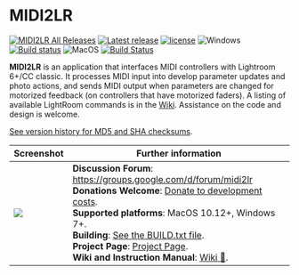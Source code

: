 # MIDI2LR

[![MIDI2LR All Releases](https://img.shields.io/github/downloads/rsjaffe/MIDI2LR/total.svg)](https://rsjaffe.github.io/MIDI2LR/) [![Latest release](https://img.shields.io/github/release/rsjaffe/MIDI2LR.svg)](https://github.com/rsjaffe/MIDI2LR/releases) 
[![license](https://img.shields.io/github/license/rsjaffe/MIDI2LR.svg)](https://github.com/rsjaffe/MIDI2LR/blob/master/LICENSE.txt)
![Windows](https://img.shields.io/badge/Windows--yellow.svg) [![Build status](https://ci.appveyor.com/api/projects/status/g8hjm46xl66313pq/branch/master?svg=true)](https://ci.appveyor.com/project/rsjaffe/midi2lr-4ky86/branch/master) ![MacOS](https://img.shields.io/badge/MacOS--yellow.svg) [![Build Status](https://img.shields.io/travis/rsjaffe/MIDI2LR/master.svg?logo=travis)](https://travis-ci.org/rsjaffe/MIDI2LR) 

**MIDI2LR** is an application that interfaces MIDI controllers with Lightroom 6+/CC classic. It processes MIDI input into develop parameter updates and photo actions, and sends MIDI output when parameters are changed for motorized feedback (on controllers that have motorized faders). A listing of available LightRoom commands is in the [Wiki](https://github.com/rsjaffe/MIDI2LR/wiki). Assistance on the code and design is welcome.

[See version history for MD5 and SHA checksums](https://github.com/rsjaffe/MIDI2LR/wiki/Version-History).


| Screenshot | Further information |
| -----------| -------------------- |
| <img src="http://rsjaffe.github.io/MIDI2LR/images/app.png" /> | **Discussion Forum**: https://groups.google.com/d/forum/midi2lr <br /> **Donations Welcome**: [Donate to development costs](https://www.paypal.com/cgi-bin/webscr?cmd=_s-xclick&hosted_button_id=YWHT4JMA42RXN). <br />**Supported platforms**: MacOS 10.12+, Windows 7+. <br />**Building**: [See the BUILD.txt file](https://github.com/rsjaffe/MIDI2LR/blob/master/BUILD.txt). <br />**Project Page**: [Project Page](http://rsjaffe.github.io/MIDI2LR). <br />**Wiki and Instruction Manual**: [Wiki :book:](https://github.com/rsjaffe/MIDI2LR/wiki). |





